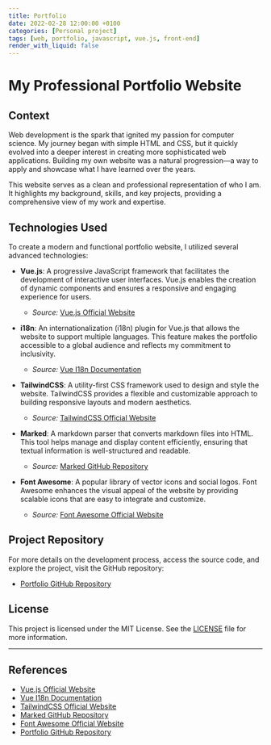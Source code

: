 ```yaml
---
title: Portfolio
date: 2022-02-28 12:00:00 +0100
categories: [Personal project]
tags: [web, portfolio, javascript, vue.js, front-end]
render_with_liquid: false
---
```


# My Professional Portfolio Website

## Context

Web development is the spark that ignited my passion for computer science. My journey began with simple HTML and CSS, but it quickly evolved into a deeper interest in creating more sophisticated web applications. Building my own website was a natural progression—a way to apply and showcase what I have learned over the years.

This website serves as a clean and professional representation of who I am. It highlights my background, skills, and key projects, providing a comprehensive view of my work and expertise.

## Technologies Used

To create a modern and functional portfolio website, I utilized several advanced technologies:

- **Vue.js**: A progressive JavaScript framework that facilitates the development of interactive user interfaces. Vue.js enables the creation of dynamic components and ensures a responsive and engaging experience for users.

  - _Source:_ [Vue.js Official Website](https://vuejs.org/)

- **i18n**: An internationalization (i18n) plugin for Vue.js that allows the website to support multiple languages. This feature makes the portfolio accessible to a global audience and reflects my commitment to inclusivity.

  - _Source:_ [Vue I18n Documentation](https://vue-i18n.intlify.dev/)

- **TailwindCSS**: A utility-first CSS framework used to design and style the website. TailwindCSS provides a flexible and customizable approach to building responsive layouts and modern aesthetics.

  - _Source:_ [TailwindCSS Official Website](https://tailwindcss.com/)

- **Marked**: A markdown parser that converts markdown files into HTML. This tool helps manage and display content efficiently, ensuring that textual information is well-structured and readable.

  - _Source:_ [Marked GitHub Repository](https://github.com/markedjs/marked)

- **Font Awesome**: A popular library of vector icons and social logos. Font Awesome enhances the visual appeal of the website by providing scalable icons that are easy to integrate and customize.
  - _Source:_ [Font Awesome Official Website](https://fontawesome.com/)

## Project Repository

For more details on the development process, access the source code, and explore the project, visit the GitHub repository:

- [Portfolio GitHub Repository](https://github.com/Constantin-Hentgen/Portfolio)

## License

This project is licensed under the MIT License. See the [LICENSE](https://github.com/Constantin-Hentgen/Portfolio/blob/main/LICENSE) file for more information.

---

## References

- [Vue.js Official Website](https://vuejs.org/)
- [Vue I18n Documentation](https://vue-i18n.intlify.dev/)
- [TailwindCSS Official Website](https://tailwindcss.com/)
- [Marked GitHub Repository](https://github.com/markedjs/marked)
- [Font Awesome Official Website](https://fontawesome.com/)
- [Portfolio GitHub Repository](https://github.com/Constantin-Hentgen/Portfolio)
